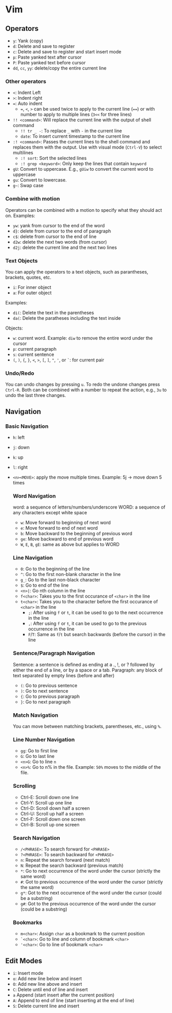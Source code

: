 # Vim

## Operators
- `y`: Yank (copy)
- `d`: Delete and save to register
- `c`: Delete and save to register and start insert mode
- `p`: Paste yanked text after cursor
- `P`: Paste yanked text before cursor
- `dd`, `cc`, `yy`: delete/copy the entire current line

### Other operators
- `<`: Indent Left
- `>`: Indent right
- `=`: Auto indent
  - `=`, `<`, `>` can be used twice to apply to the current line (`==`) or with number to apply to multiple lines (`3<<` for three lines)
- `!! <command>`: Will replace the current line with the output of shell command
  - `!! tr _ -`: To replace `_` with `-` in the current line
  - `date`: To insert current timestamp to the current line
- `:! <command>`: Passes the current lines to the shell command and replaces them with the output. Use with visual mode (`Ctrl-V`) to select multilines
  - `:! sort`: Sort the selected lines
  - `:! grep <keyword>`: Only keep the lines that contain `keyword`
- `gU`: Convert to uppercase. E.g., `gUiw` to convert the current word to uppercase
- `gu`: Convert to lowercase.
- `g~`: Swap case

### Combine with motion
Operators can be combined with a motion to specify what they should act on. Examples:
- `yw`: yank from cursor to the end of the word
- `d}`: delete from cursor to the end of paragraph
- `c$`: delete from cursor to the end of line
- `d2w`: delete the next two words (from cursor)
- `d2j`: delete the current line and the next two lines

### Text Objects
You can apply the operators to a text objects, such as parantheses, brackets, quotes, etc.
- `i`: For inner object
- `a`: For outer object

Examples:
- `di(`: Delete the text in the parentheses
- `da(`: Delete the paratheses including the text inside

Objects:
- `w`: current word. Example: `diw` to remove the entire word under the cursor
- `p`: current paragraph
- `s`: current sentence
- `(`, `)`, `{`, `}`, `<`, `>`, `[`, `]`, `"`, `'`, or `` ` ``: for current pair

### Undo/Redo
You can undo changes by pressing `u`. To redo the undone changes press `Ctrl-R`. Both can be combined with a number to repeat the action, e.g., `3u` to undo the last three changes.


## Navigation
### Basic Navigation
- `h`: left
- `j`: down
- `k`: up
- `l`: right
- `<n><MOVE>`: apply the move multiple times. Example: 5j -> move down 5 times

  ### Word Navigation
  word: a sequence of letters/numbers/underscore
  WORD: a sequence of any characters except white space

  - `w`: Move forward to beginning of next word
  - `e`: Move forward to end of next word
  - `b`: Move backward to the beginning of previous word
  - `ge`: Move backward to end of previous word
  - `W`, `E`, `B`, `gE`: same as above but applies to WORD
 
  ### Line Navigation
  - `0`: Go to the beginning of the line
  - `^`: Go to the first non-blank character in the line
  - `g_`: Go to the last non-black character
  - `$`: Go to end of the line
  - `<n>|`: Go nth column in the line
  - `f<char>`: Takes you to the first occurance of `<char>` in the line
  - `t<char>`: Takes you to the character before the first occurance of `<char>` in the line
    - `;`: After using `f` or `t`, it can be used to go to the next occurrence in the line
    - `,`: After using `f` or `t`, it can be used to go to the previous occurrence in the line
    - `F`/`T`: Same as `f`/`t` but search backwards (before the cursor) in the line
 
  ### Sentence/Paragraph Navigation
  Sentence: a sentence is defined as ending at a ., !, or ? followed by either the end of a line, or by a space or a tab.
  Paragraph: any block of text separated by empty lines (before and after)

  - `(`: Go to previous sentence
  - `)`: Go to next sentence
  - `{`: Go to previous paragraph
  - `}`: Go to next paragraph
 
  ### Match Navigation
  You can move between matching brackets, parentheses, etc., using `%`.

  ### Line Number Navigation
  - `gg`: Go to first line
  - `G`: Go to last line
  - `<n>G`: Go to line `n`
  - `<n>%`: Go to n% in the file. Example: `50%` moves to the middle of the file.
 
  ### Scrolling
  - Ctrl-E: Scroll down one line
  - Ctrl-Y: Scroll up one line
  - Ctrl-D: Scroll down half a screen
  - Ctrl-U: Scroll up half a screen
  - Ctrl-F: Scroll down one screen
  - Ctrl-B: Scroll up one screen
 
  ### Search Navigation

  - `/<PHRASE>`: To search forward for `<PHRASE>`
  - `?<PHRASE>`: To search backward for `<PHRASE>`
  - `n`: Repeat the search forward (next match)
  - `N`: Repeat the search backward (previous match)
  - `*`: Go to next occurrence of the word under the cursor (strictly the same word)
  - `#`: Got to previous occurrence of the word under the cursor (strictly the same word)
  - `g*`: Got to the next occurrence of the word under the cursor (could be a substring)
  - `g#`: Got to the previous occurrence of the word under the cursor (could be a substring)

  ### Bookmarks
  - `m<char>`: Assign `char` as a bookmark to the current position
  - `` `<char> ``: Go to line and column of bookmark `<char>`
  - `'<char>`: Go to line of bookmark `<char>`

## Edit Modes
- `i`: Insert mode
- `o`: Add new line below and insert
- `O`: Add new line above and insert
- `C`: Delete until end of line and insert
- `a` Append (start insert after the current position)
- `A`: Append to end of line (start inserting at the end of line)
- `S`: Delete current line and insert
